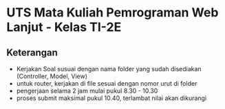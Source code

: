 # UTS Mata Kuliah Pemrograman Web Lanjut - Kelas TI-2E

## Keterangan
- Kerjakan Soal susuai dengan nama folder yang sudah disediakan (Controller, Model, View)
- untuk router, kerjakan di file sesuai dengan nomor urut di folder
- pengerjaan selama 2 jam mulai pukul 8.30 - 10.30
- proses submit maksimal pukul 10.40, terlambat nilai akan dikurangi